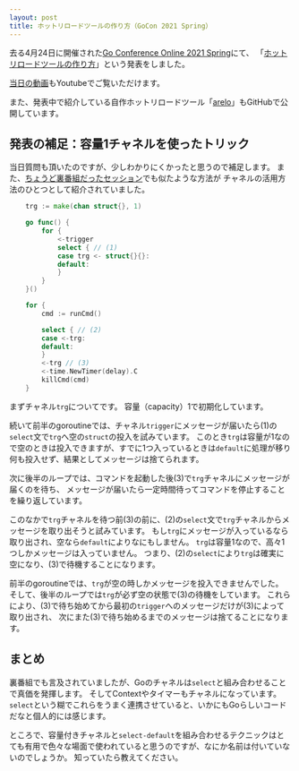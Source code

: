 ```yaml
---
layout: post
title: ホットリロードツールの作り方（GoCon 2021 Spring）
---
```


去る4月24日に開催された[Go Conference Online 2021 Spring](https://gocon.jp/)にて、
「[ホットリロードツールの作り方](https://gocon.jp/sessions/session-b3-l/)」という発表をしました。

<script async class="speakerdeck-embed" data-id="0a3c72815795454aa550c6092b26239a" data-ratio="1.77777777777778" src="//speakerdeck.com/assets/embed.js"></script>

[当日の動画](https://www.youtube.com/watch?v=x4BE6txBIR4&t=228s)もYoutubeでご覧いただけます。

また、発表中で紹介している自作ホットリロードツール「[arelo](https://github.com/makiuchi-d/arelo)」もGitHubで公開しています。

## 発表の補足：容量1チャネルを使ったトリック

当日質問も頂いたのですが、少しわかりにくかったと思うので補足します。
また、[ちょうど裏番組だったセッション](https://gocon.jp/sessions/session-a3-l/)でも似たような方法が
チャネルの活用方法のひとつとして紹介されていました。

```go
	trg := make(chan struct{}, 1)

	go func() {
		for {
			<-trigger
			select { // (1)
			case trg <- struct{}{}:
			default:
			}
		}
	}()

	for {
		cmd := runCmd()

		select { // (2)
		case <-trg:
		default:
		}
		<-trg // (3)
		<-time.NewTimer(delay).C
		killCmd(cmd)
	}
```

まずチャネル`trg`についてです。
容量（capacity）1で初期化しています。

続いて前半のgoroutineでは、チャネル`trigger`にメッセージが届いたら(1)の`select`文で`trg`へ空の`struct`の投入を試みています。
このとき`trg`は容量が1なので空のときは投入できますが、すでに1つ入っているときは`default`に処理が移り何も投入せず、結果としてメッセージは捨てられます。

次に後半のループでは、コマンドを起動した後(3)で`trg`チャネルにメッセージが届くのを待ち、
メッセージが届いたら一定時間待ってコマンドを停止することを繰り返しています。

このなかで`trg`チャネルを待つ前(3)の前に、(2)の`select`文で`trg`チャネルからメッセージを取り出そうと試みています。
もし`trg`にメッセージが入っているなら取り出され、空なら`default`によりなにもしません。
`trg`は容量1なので、高々1つしかメッセージは入っていません。
つまり、(2)の`select`により`trg`は確実に空になり、(3)で待機することになります。

前半のgoroutineでは、`trg`が空の時しかメッセージを投入できませんでした。
そして、後半のループでは`trg`が必ず空の状態で(3)の待機をしています。
これらにより、(3)で待ち始めてから最初の`trigger`へのメッセージだけが(3)によって取り出され、
次にまた(3)で待ち始めるまでのメッセージは捨てることになります。

## まとめ

裏番組でも言及されていましたが、Goのチャネルは`select`と組み合わせることで真価を発揮します。
そしてContextやタイマーもチャネルになっています。
`select`という糊でこれらをうまく連携させていると、いかにもGoらしいコードだなと個人的には感じます。

ところで、容量付きチャネルと`select-default`を組み合わせるテクニックはとても有用で色々な場面で使われていると思うのですが、なにか名前は付いていないのでしょうか。
知っていたら教えてください。
